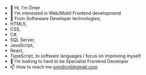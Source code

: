 * 👋 Hi, I’m Ömer
* 👀 I’m interested in Web/Mobil Frontend developmend
* 🌱 From Softwware Developer technologies;
* HTML5,
* CSS,
* C#,
* SQL Server,
* JavaScript,
* React,
* TypeScript, to software languages I focus on improving myself.
* 💞️ I’m looking to hard to be Specialist Frontend Developer
* 📫 How to reach me omrdrcnl@gmail.com
